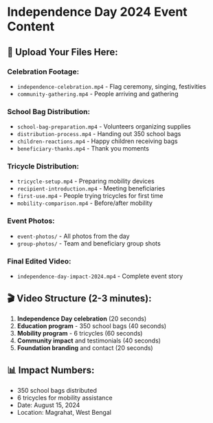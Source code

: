 # Independence Day 2024 Event Content

## 📁 Upload Your Files Here:

### **Celebration Footage:**
- `independence-celebration.mp4` - Flag ceremony, singing, festivities
- `community-gathering.mp4` - People arriving and gathering

### **School Bag Distribution:**
- `school-bag-preparation.mp4` - Volunteers organizing supplies
- `distribution-process.mp4` - Handing out 350 school bags
- `children-reactions.mp4` - Happy children receiving bags
- `beneficiary-thanks.mp4` - Thank you moments

### **Tricycle Distribution:**
- `tricycle-setup.mp4` - Preparing mobility devices
- `recipient-introduction.mp4` - Meeting beneficiaries
- `first-use.mp4` - People trying tricycles for first time
- `mobility-comparison.mp4` - Before/after mobility

### **Event Photos:**
- `event-photos/` - All photos from the day
- `group-photos/` - Team and beneficiary group shots

### **Final Edited Video:**
- `independence-day-impact-2024.mp4` - Complete event story

## 🎬 Video Structure (2-3 minutes):
1. **Independence Day celebration** (20 seconds)
2. **Education program** - 350 school bags (40 seconds)
3. **Mobility program** - 6 tricycles (60 seconds)
4. **Community impact** and testimonials (40 seconds)
5. **Foundation branding** and contact (20 seconds)

## 📊 Impact Numbers:
- 350 school bags distributed
- 6 tricycles for mobility assistance
- Date: August 15, 2024
- Location: Magrahat, West Bengal
